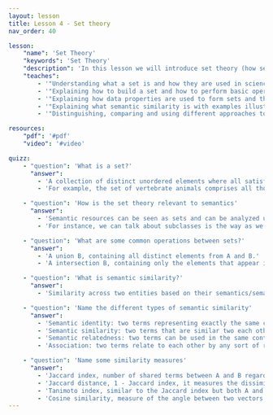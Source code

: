 ```yaml
---
layout: lesson
title: Lesson 4 - Set theory
nav_order: 40

lesson:
    "name": 'Set Theory'
    "keywords": 'Set Theory'
    "description": 'In this lesson we will introduce set theory (how sets are built and how they can be used) and how it connects to graphs. We will then apply this knowledge on sets and graphs to semantic similarity and corresponding measures.'
    "teaches": 
        - '"Understanding what a set is and how they are used in science and other general domains"'
        - '"Explaining how to build a set and how to perform basic operations on it"'
        - '"Explaining how data properties are used to form sets and then do calculations on them (e.g. similarity)"' 
        - '"Explaining what semantic similarity is with examples illustrating its usefulness"'
        - '"Distinguishing, comparing and using different approaches to semantic similarity"'

resources:
    "pdf": '#pdf'
    "video": '#video'

quizz:
    - "question": 'What is a set?'
      "answer":   
        - 'A collection of distinct unordered elements where all satisfy some specific common conditions/characteristics.'
        - 'For example, the set of vertebrate animals comprises all those distinct animals that belong to the chordate subphylum Vertebrata.'

    - "question": 'How is the set theory relevant to semantics'
      "answer":   
        - 'Semantic resources can be seen as sets and can be analyzed using methods from the set theory.'
        - 'For instance, we can talk about subclasses is the way as we talk about subsets.'

    - "question": 'What are some common operations between sets?'
      "answer":   
        - 'A union B, containing all distinct elements from A and B.'
        - 'A intersection B, containing only the elements that appear in both A and B at the same time.'

    - "question": 'What is semantic similarity?'
      "answer":   
        - 'Similarity across two entities based on their semantics/semantic charecteristics.'

    - "question": 'Name the different types of semantic similarity'
      "answer":   
        - 'Semantic identity: two terms representing exactly the same concept.'
        - 'Semantic similarity: two terms that are similar two each other so term A can replace term B withing the same context, e.g., sterling and euro are both currencies.'
        - 'Semantic relatedness: two terms can be used in the same context but correspond to different functionalities, e.g., drink, dessert, meal.'
        - 'Association: two terms relate to each other by any sort of relation, e.g., student is related to an educational institution.'

    - "question": 'Name some similarity measures'
      "answer":   
        - 'Jaccard index, number of shared terms between A and B regarding the total number of exisisting terms in A and B.'
        - 'Jaccard distance, 1 - Jaccard index, it measures the dissimilarity of two sets.'
        - 'Tanimoto index, similar to the Jaccard index but both A and B must have the same size.'
        - 'Cosine similarity, measure of the angle between two vectors in the same space.'
---
```



